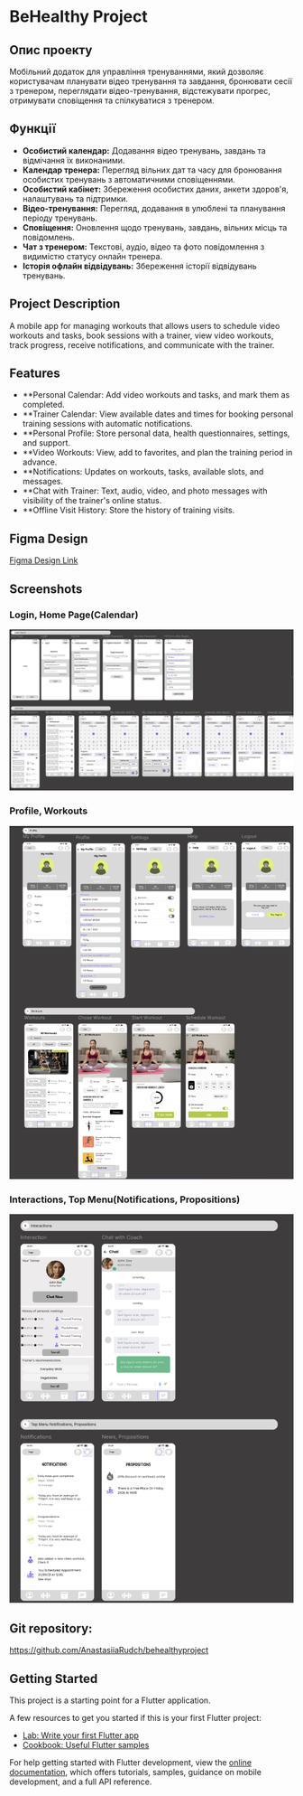 # BeHealthy Project

## Опис проекту
Мобільний додаток для управління тренуваннями, який дозволяє користувачам планувати відео тренування та завдання, бронювати сесії з тренером, переглядати відео-тренування, відстежувати прогрес, отримувати сповіщення та спілкуватися з тренером.
## Функції
- **Особистий календар:** Додавання відео тренувань, завдань та відмічання їх виконаними.
- **Календар тренера:** Перегляд вільних дат та часу для бронювання особистих тренувань з автоматичними сповіщеннями.
- **Особистий кабінет:** Збереження особистих даних, анкети здоров'я, налаштувань та підтримки.
- **Відео-тренування:** Перегляд, додавання в улюблені та планування періоду тренувань.
- **Сповіщення:** Оновлення щодо тренувань, завдань, вільних місць та повідомлень.
- **Чат з тренером:** Текстові, аудіо, відео та фото повідомлення з видимістю статусу онлайн тренера.
- **Історія офлайн відвідувань:** Збереження історії відвідувань тренувань.

## Project Description
A mobile app for managing workouts that allows users to schedule video workouts and tasks, book sessions with a trainer, view video workouts, track progress, receive notifications, and communicate with the trainer.
## Features
- **Personal Calendar: Add video workouts and tasks, and mark them as completed.
- **Trainer Calendar: View available dates and times for booking personal training sessions with automatic notifications.
- **Personal Profile: Store personal data, health questionnaires, settings, and support.
- **Video Workouts: View, add to favorites, and plan the training period in advance.
- **Notifications: Updates on workouts, tasks, available slots, and messages.
- **Chat with Trainer: Text, audio, video, and photo messages with visibility of the trainer's online status.
- **Offline Visit History: Store the history of training visits.

## Figma Design
[Figma Design Link](https://www.figma.com/design/bJhHpSuNTnsS0zhBUFwkqZ/Scheme-BeHealthy?node-id=0-1&t=glaoYatiZ6OmaP3x-1)

## Screenshots
### Login, Home Page(Calendar)
![Main Screen](assets/images/scheme1.png)

### Profile, Workouts
![Personal Cabinet](assets/images/scheme2.png)

### Interactions, Top Menu(Notifications, Propositions)
![Personal Cabinet](assets/images/scheme3.png)


## Git repository:
https://github.com/AnastasiiaRudch/behealthyproject




## Getting Started

This project is a starting point for a Flutter application.

A few resources to get you started if this is your first Flutter project:

- [Lab: Write your first Flutter app](https://docs.flutter.dev/get-started/codelab)
- [Cookbook: Useful Flutter samples](https://docs.flutter.dev/cookbook)

For help getting started with Flutter development, view the
[online documentation](https://docs.flutter.dev/), which offers tutorials,
samples, guidance on mobile development, and a full API reference.
